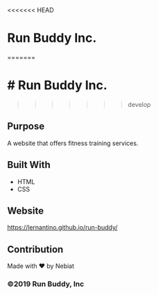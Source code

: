 <<<<<<< HEAD
# Run Buddy Inc.
=======
# # Run Buddy Inc.
>>>>>>> develop

## Purpose
A website that offers fitness training services.

## Built With
* HTML
* CSS

## Website
https://lernantino.github.io/run-buddy/

## Contribution
Made with ❤️ by Nebiat


### ©️2019 Run Buddy, Inc 
